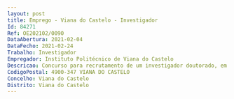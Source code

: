 ```yaml
--- 
layout: post
title: Emprego - Viana do Castelo - Investigador
Id: 84271
Ref: OE202102/0090
DataAbertura: 2021-02-04
DataFecho: 2021-02-24
Trabalho: Investigador
Empregador: Instituto Politécnico de Viana do Castelo
Descricao: Concurso para recrutamento de um investigador doutorado, em regime de contrato de trabalhoem funções públicas por tempo determinado, pelo período de 35 (trinta e cinco) meses, visandoo preenchimento de um posto de trabalho na área científica de Ciências Animais e Veterinárias.A contratação decorrente do presente procedimento concursal é financiada exclusivamenteatravés do programa NORTE  59  2020  18, “Apoio à Contratação de Recursos Humanos AltamenteQualificados”, contrato  programa NORTE  06  3559  FSE  000204 — IPVC, pelo que está dispensadadas autorizações e pareceres identificados no artigo 16.º do Decreto  Lei n.º 57 2016, de 29 deagosto.
CodigoPostal: 4900-347 VIANA DO CASTELO
Concelho: Viana do Castelo
Distrito: Viana do Castelo
--- 
```

